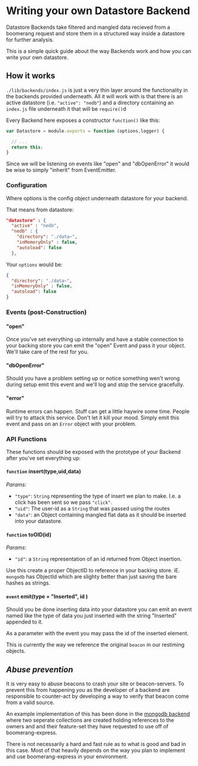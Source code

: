 # Writing your own Datastore Backend

Datastore Backends take filtered and mangled data recieved from a boomerang
request and store them in a structured way inside a datastore for further
analysis.

This is a simple quick guide about the way Backends work and how you can
write your own datastore.

## How it works

`./lib/backends/index.js` is just a very thin layer around the functionality
in the backends provided underneath. All it will work with is that there is
an active datastore (i.e. `"active": "nedb"`) and a directory ccntaining an
`index.js` file underneath it that will be `require()`d

Every Backend here exposes a constructor `function()` like this:

```javascript
var Datastore = module.exports = function (options,logger) {

  // ...
  return this;
}
```

Since we will be listening on events like "open" and "dbOpenError" it would be
wise to simply "inherit" from EventEmitter.

### Configuration

Where options is the config object underneath datastore for your backend.

That means from datastore:

```json
"datastore" : {
  "active" : "nedb",
  "nedb" : {
    "directory": "./data~",
	"inMemoryOnly" : false,
	"autoload": false
  },

```

Your `options` would be:

```json
{
  "directory": "./data~",
  "inMemoryOnly" : false,
  "autoload": false
}

```
### Events (post-Construction)

#### "open"

Once you've set everything up internally and have a stable connection to your
backing store you can emit the "open" Event and pass it your object. We'll
take care of the rest for you.

#### "dbOpenError"

Should you have a problem setting up or notice something wen't wrong during setup
emit this event and we'll log and stop the service gracefully.

#### "error"

Runtime errors can happen. Stuff can get a little haywire some time. People will
try to attack this service. Don't let it kill your mood. Simply emit this event
and pass on an `Error` object with your problem.

### API Functions

These functions should be exposed with the prototype of your Backend after you've
set everything up:

#### `function` insert(type,uid,data)

_Params:_
 - `"type"`: `String` representing the type of insert we plan to make. I.e. a click
    has been sent so we pass `"click"`.
 - `"uid"`: The user-id as a `String` that was passed using the routes
 - `"data"`: an Object containing mangled flat data as it should be inserted into
   your datastore.

#### `function` toOID(id)

_Params:_
 - `"id"`: a `String` representation of an id returned from Object insertion.

Use this create a proper ObjectID to reference in your backing store. iE. `mongodb`
has ObjectId which are slighty better than just saving the bare hashes as strings.


#### `event` emit(type + "Inserted", id )

Should you be done inserting data into your datastore you can emit an event named
like the type of data you just inserted with the string "Inserted" appended to it.

As a parameter with the event you may pass the id of the inserted element.

This is currently the way we reference the original `beacon` in our restiming objects.

## _Abuse prevention_

It is very easy to abuse beacons to crash your site or beacon-servers. To prevent this
from happening *you* as the developer of a backend are responsible to counter-act
by developing a way to verify that beacon come from a valid source.

An example implementation of this has been done in the [mongodb backend](../../lib/backends/mongodb/index.js) where
two seperate collections are created holding references to the owners and and their
feature-set they have requested to use off of boomerang-express.

There is not necessarily a hard and fast rule as to what is good and bad in this case.
Most of that heavily depends on the way you plan to implement and use boomerang-express
in your environment.
